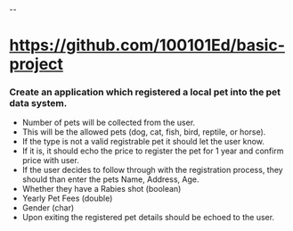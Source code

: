--
# https://github.com/100101Ed/basic-project
### Create an application which registered a local pet into the pet data system. 
* Number of pets will be collected from the user.
* This will be the allowed pets (dog, cat, fish, bird, reptile, or horse). 
* If the type is not a valid registrable pet it should let the user know. 
* If it is, it should echo the price to register the pet for 1 year and confirm price with user.
* If the user decides to follow through with the registration process, they should than enter the pets Name, Address, Age.
* Whether they have a Rabies shot (boolean)
* Yearly Pet Fees (double)
* Gender (char)
* Upon exiting the registered pet details should be echoed to the user. 
